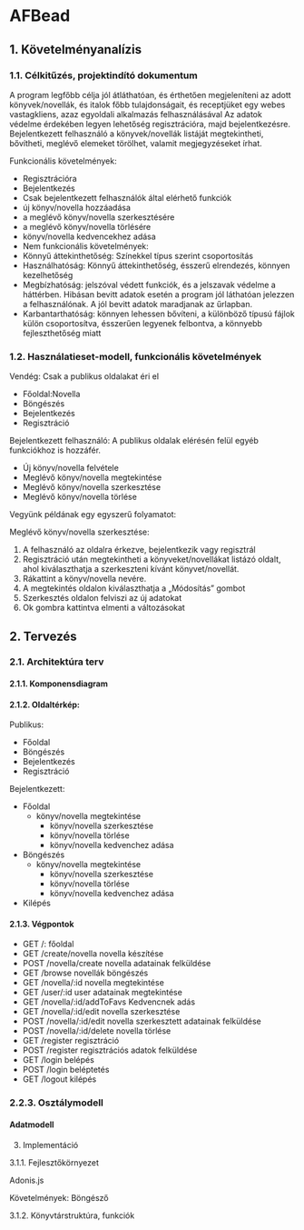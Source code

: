 # AFBead

## 1. Követelményanalízis

### 1.1. Célkitűzés, projektindító dokumentum

A program legfőbb célja jól átláthatóan, és érthetően megjeleníteni az adott könyvek/novellák, és italok főbb tulajdonságait, és receptjüket egy webes vastagkliens, azaz egyoldali alkalmazás felhasználásával Az adatok védelme érdekében legyen lehetőség regisztrációra, majd bejelentkezésre. Bejelentkezett felhasználó a könyvek/novellák listáját megtekintheti, bővítheti, meglévő elemeket törölhet, valamit megjegyzéseket írhat.

Funkcionális követelmények:

- Regisztrációra
- Bejelentkezés
- Csak bejelentkezett felhasználók által elérhető funkciók
 - új könyv/novella hozzáadása
 - a meglévő könyv/novella szerkesztésére
 - a meglévő könyv/novella törlésére
 - könyv/novella kedvencekhez adása
- Nem funkcionális követelmények:
- Könnyű áttekinthetőség: Színekkel típus szerint csoportosítás
- Használhatóság: Könnyű áttekinthetőség, ésszerű elrendezés, könnyen kezelhetőség
- Megbízhatóság: jelszóval védett funkciók, és a jelszavak védelme a háttérben. Hibásan bevitt adatok esetén a program jól láthatóan jelezzen a felhasználónak. A jól bevitt adatok maradjanak az űrlapban.
- Karbantarthatóság: könnyen lehessen bővíteni, a különböző típusú fájlok külön csoportosítva, ésszerűen legyenek felbontva, a könnyebb fejleszthetőség miatt

### 1.2. Használatieset-modell, funkcionális követelmények

Vendég: Csak a publikus oldalakat éri el

- Főoldal:Novella
- Böngészés
- Bejelentkezés
- Regisztráció

Bejelentkezett felhasználó: A publikus oldalak elérésén felül egyéb funkciókhoz is hozzáfér.

- Új könyv/novella  felvétele
- Meglévő könyv/novella  megtekintése
- Meglévő könyv/novella  szerkesztése
- Meglévő könyv/novella  törlése

Vegyünk példának egy egyszerű folyamatot:

Meglévő könyv/novella szerkesztése:

1. A felhasználó az oldalra érkezve, bejelentkezik vagy regisztrál
2. Regisztráció után megtekintheti a könyveket/novellákat listázó oldalt, ahol kiválaszthatja a szerkeszteni kívánt könyvet/novellát.
3. Rákattint a könyv/novella nevére.
4. A megtekintés oldalon kiválaszthatja a „Módosítás” gombot
5. Szerkesztés oldalon felviszi az új adatokat
6. Ok gombra kattintva elmenti a változásokat

## 2. Tervezés

### 2.1. Architektúra terv

#### 2.1.1. Komponensdiagram

#### 2.1.2. Oldaltérkép:

Publikus:
- Főoldal
- Böngészés
- Bejelentkezés
- Regisztráció

Bejelentkezett:

- Főoldal
	- könyv/novella megtekintése
		- könyv/novella szerkesztése
		- könyv/novella törlése
		- könyv/novella kedvenchez adása
- Böngészés
	- könyv/novella megtekintése
		- könyv/novella szerkesztése
		- könyv/novella törlése
		- könyv/novella kedvenchez adása
- Kilépés

#### 2.1.3. Végpontok

- GET /: főoldal
- GET /create/novella novella készítése
- POST /novella/create novella adatainak felküldése
- GET /browse novellák böngészés
- GET /novella/:id novella megtekintése
- GET /user/:id user adatainak megtekintése
- GET /novella/:id/addToFavs Kedvencnek adás
- GET /novella/:id/edit novella szerkesztése
- POST /novella/:id/edit novella szerkesztett adatainak felküldése
- POST /novella/:id/delete novella törlése
- GET /register regisztráció
- POST /register regisztrációs adatok felküldése
- GET /login belépés
- POST /login beléptetés
- GET /logout kilépés

### 2.2.3. Osztálymodell

#### Adatmodell
3. Implementáció

3.1.1. Fejlesztőkörnyezet

Adonis.js


Követelmények: Böngésző


3.1.2. Könyvtárstruktúra, funkciók
